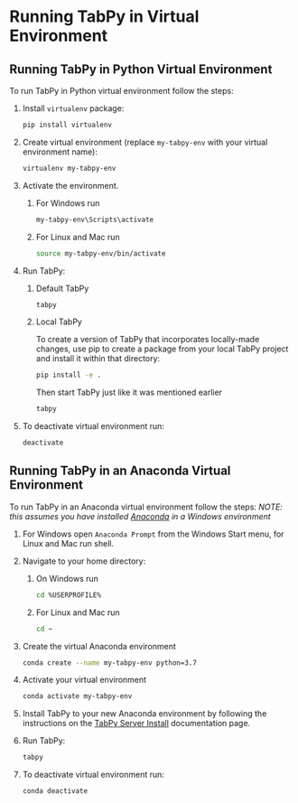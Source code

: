# Running TabPy in Virtual Environment

<!-- toc -->

## Running TabPy in Python Virtual Environment

To run TabPy in Python virtual environment follow the steps:

1. Install `virtualenv` package:

   ```sh
   pip install virtualenv
   ```

2. Create virtual environment (replace `my-tabpy-env` with
   your virtual environment name):

   ```sh
   virtualenv my-tabpy-env
   ```

3. Activate the environment.
   1. For Windows run

      ```sh
      my-tabpy-env\Scripts\activate
      ```

   2. For Linux and Mac run

      ```sh
      source my-tabpy-env/bin/activate
      ```

4. Run TabPy:
   1. Default TabPy

      ```sh
      tabpy
      ```

   2. Local TabPy

      To create a version of TabPy that incorporates locally-made changes,
      use pip to create a package from your local TabPy project and install
      it within that directory:

         ```sh
         pip install -e .
         ```

      Then start TabPy just like it was mentioned earlier

         ```sh
         tabpy
         ```

5. To deactivate virtual environment run:

   ```sh
   deactivate
   ```

## Running TabPy in an Anaconda Virtual Environment

To run TabPy in an Anaconda virtual environment follow the steps:
*NOTE: this assumes you have installed [Anaconda](https://www.anaconda.com/products/individual)
in a Windows environment*

1. For Windows open `Anaconda Prompt` from the Windows Start menu, for
Linux and Mac run shell.

2. Navigate to your home directory:
   1. On Windows run

      ```sh
      cd %USERPROFILE%
      ```

   2. For Linux and Mac run

      ```sh
      cd ~
      ```

3. Create the virtual Anaconda environment

    ```sh
    conda create --name my-tabpy-env python=3.7
    ```

4. Activate your virtual environment

   ```sh
   conda activate my-tabpy-env
   ```

5. Install TabPy to your new Anaconda environment by following the instructions
   on the [TabPy Server Install](server-install.md) documentation page.

6. Run TabPy:

   ```sh
   tabpy
   ```

7. To deactivate virtual environment run:

   ```sh
   conda deactivate
   ```
